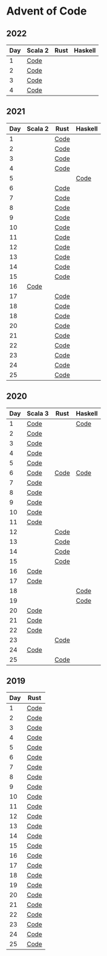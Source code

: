# Advent of Code

## 2022

| Day | Scala 2                                                                | Rust | Haskell |
|-----|------------------------------------------------------------------------|------|---------|
| 1   | [Code](scala2/src/main/scala/jurisk/adventofcode/y2022/Advent01.scala) |      |         |
| 2   | [Code](scala2/src/main/scala/jurisk/adventofcode/y2022/Advent02.scala) |      |         |
| 3   | [Code](scala2/src/main/scala/jurisk/adventofcode/y2022/Advent03.scala) |      |         |
| 4   | [Code](scala2/src/main/scala/jurisk/adventofcode/y2022/Advent04.scala) |      |         |

## 2021

| Day | Scala 2                                                                | Rust                                     | Haskell                                        |
|-----|------------------------------------------------------------------------|------------------------------------------|------------------------------------------------|
| 1   |                                                                        | [Code](2021/rust/src/bin/solution_01.rs) |                                                |
| 2   |                                                                        | [Code](2021/rust/src/bin/solution_02.rs) |                                                |
| 3   |                                                                        | [Code](2021/rust/src/bin/solution_03.rs) |                                                |
| 4   |                                                                        | [Code](2021/rust/src/bin/solution_04.rs) |                                                |
| 5   |                                                                        |                                          | [Code](haskell/src/Year2021/Day05/Solution.hs) |
| 6   |                                                                        | [Code](2021/rust/src/bin/solution_06.rs) |                                                |
| 7   |                                                                        | [Code](2021/rust/src/bin/solution_07.rs) |                                                |
| 8   |                                                                        | [Code](2021/rust/src/bin/solution_08.rs) |                                                |
| 9   |                                                                        | [Code](2021/rust/src/bin/solution_09.rs) |                                                |
| 10  |                                                                        | [Code](2021/rust/src/bin/solution_10.rs) |                                                |
| 11  |                                                                        | [Code](2021/rust/src/bin/solution_11.rs) |                                                |
| 12  |                                                                        | [Code](2021/rust/src/bin/solution_12.rs) |                                                |
| 13  |                                                                        | [Code](2021/rust/src/bin/solution_13.rs) |                                                |
| 14  |                                                                        | [Code](2021/rust/src/bin/solution_14.rs) |                                                |
| 15  |                                                                        | [Code](2021/rust/src/bin/solution_15.rs) |                                                |
| 16  | [Code](scala2/src/main/scala/jurisk/adventofcode/y2021/Advent16.scala) |                                          |                                                |
| 17  |                                                                        | [Code](2021/rust/src/bin/solution_17.rs) |                                                |
| 18  |                                                                        | [Code](2021/rust/src/bin/solution_18.rs) |                                                |
| 18  |                                                                        | [Code](2021/rust/src/bin/solution_19.rs) |                                                |
| 20  |                                                                        | [Code](2021/rust/src/bin/solution_20.rs) |                                                |
| 21  |                                                                        | [Code](2021/rust/src/bin/solution_21.rs) |                                                |
| 22  |                                                                        | [Code](2021/rust/src/bin/solution_22.rs) |                                                |
| 23  |                                                                        | [Code](2021/rust/src/bin/solution_23.rs) |                                                |
| 24  |                                                                        | [Code](2021/rust/src/bin/solution_24.rs) |                                                |
| 25  |                                                                        | [Code](2021/rust/src/bin/solution_25.rs) |                                                |

## 2020

| Day | Scala 3                                                                | Rust                                   | Haskell                                    |
|-----|------------------------------------------------------------------------|----------------------------------------|--------------------------------------------|
| 1   | [Code](scala3/src/main/scala/jurisk/adventofcode/y2020/Advent01.scala) |                                        | [Code](haskell/src/Year2020/Day01/Main.hs) |
| 2   | [Code](scala3/src/main/scala/jurisk/adventofcode/y2020/Advent02.scala) |                                        |                                            |
| 3   | [Code](scala3/src/main/scala/jurisk/adventofcode/y2020/Advent03.scala) |                                        |                                            |
| 4   | [Code](scala3/src/main/scala/jurisk/adventofcode/y2020/Advent04.scala) |                                        |                                            |
| 5   | [Code](scala3/src/main/scala/jurisk/adventofcode/y2020/Advent05.scala) |                                        |                                            |
| 6   | [Code](scala3/src/main/scala/jurisk/adventofcode/y2020/Advent06.scala) | [Code](2020/rust/src/bin/advent_06.rs) | [Code](haskell/src/Year2020/Day06/Main.hs) |
| 7   | [Code](scala3/src/main/scala/jurisk/adventofcode/y2020/Advent07.scala) |                                        |                                            |
| 8   | [Code](scala3/src/main/scala/jurisk/adventofcode/y2020/Advent08.scala) |                                        |                                            |
| 9   | [Code](scala3/src/main/scala/jurisk/adventofcode/y2020/Advent09.scala) |                                        |                                            |
| 10  | [Code](scala3/src/main/scala/jurisk/adventofcode/y2020/Advent10.scala) |                                        |                                            |
| 11  | [Code](scala3/src/main/scala/jurisk/adventofcode/y2020/Advent11.scala) |                                        |                                            |
| 12  |                                                                        | [Code](2020/rust/src/bin/advent_12.rs) |                                            |
| 13  |                                                                        | [Code](2020/rust/src/bin/advent_13.rs) |                                            |
| 14  |                                                                        | [Code](2020/rust/src/bin/advent_14.rs) |                                            |
| 15  |                                                                        | [Code](2020/rust/src/bin/advent_15.rs) |                                            |
| 16  | [Code](scala3/src/main/scala/jurisk/adventofcode/y2020/Advent16.scala) |                                        |                                            |
| 17  | [Code](scala3/src/main/scala/jurisk/adventofcode/y2020/Advent17.scala) |                                        |                                            |
| 18  |                                                                        |                                        | [Code](haskell/src/Year2020/Day18/Main.hs) |
| 19  |                                                                        |                                        | [Code](haskell/src/Year2020/Day19/Main.hs) |
| 20  | [Code](scala3/src/main/scala/jurisk/adventofcode/y2020/Advent20.scala) |                                        |                                            |
| 21  | [Code](scala3/src/main/scala/jurisk/adventofcode/y2020/Advent21.scala) |                                        |                                            |
| 22  | [Code](scala3/src/main/scala/jurisk/adventofcode/y2020/Advent22.scala) |                                        |                                            |
| 23  |                                                                        | [Code](2020/rust/src/bin/advent_23.rs) |                                            |
| 24  | [Code](scala3/src/main/scala/jurisk/adventofcode/y2020/Advent24.scala) |                                        |                                            |
| 25  |                                                                        | [Code](2020/rust/src/bin/advent_25.rs) |                                            |

## 2019

| Day | Rust                                      |
|-----|-------------------------------------------|
| 1   | [Code](rust/y2019/src/bin/solution_01.rs) |
| 2   | [Code](rust/y2019/src/bin/solution_02.rs) |
| 3   | [Code](rust/y2019/src/bin/solution_03.rs) |
| 4   | [Code](rust/y2019/src/bin/solution_04.rs) |
| 5   | [Code](rust/y2019/src/bin/solution_05.rs) |
| 6   | [Code](rust/y2019/src/bin/solution_06.rs) |
| 7   | [Code](rust/y2019/src/bin/solution_07.rs) |
| 8   | [Code](rust/y2019/src/bin/solution_08.rs) |
| 9   | [Code](rust/y2019/src/bin/solution_09.rs) |
| 10  | [Code](rust/y2019/src/bin/solution_10.rs) |
| 11  | [Code](rust/y2019/src/bin/solution_11.rs) |
| 12  | [Code](rust/y2019/src/bin/solution_12.rs) |
| 13  | [Code](rust/y2019/src/bin/solution_13.rs) |
| 14  | [Code](rust/y2019/src/bin/solution_14.rs) |
| 15  | [Code](rust/y2019/src/bin/solution_15.rs) |
| 16  | [Code](rust/y2019/src/bin/solution_16.rs) |
| 17  | [Code](rust/y2019/src/bin/solution_17.rs) |
| 18  | [Code](rust/y2019/src/bin/solution_18.rs) |
| 19  | [Code](rust/y2019/src/bin/solution_19.rs) |
| 20  | [Code](rust/y2019/src/bin/solution_20.rs) |
| 21  | [Code](rust/y2019/src/bin/solution_21.rs) |
| 22  | [Code](rust/y2019/src/bin/solution_22.rs) |
| 23  | [Code](rust/y2019/src/bin/solution_23.rs) |
| 24  | [Code](rust/y2019/src/bin/solution_24.rs) |
| 25  | [Code](rust/y2019/src/bin/solution_25.rs) |

